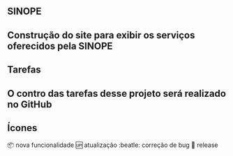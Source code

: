 ## SINOPE
Construção do site para exibir os serviços oferecidos pela SINOPE
---

## Tarefas 
O contro das tarefas desse projeto será realizado no GitHub
---

## Ícones
:package: nova funcionalidade
:up: atualização
:beatle: correção de bug 
:checkered_flag: release

